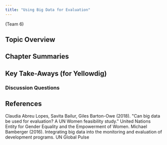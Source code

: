 ```yaml
---
title: "Using Big Data for Evaluation"
---
```


(Team 6)

## Topic Overview


## Chapter Summaries


## Key Take-Aways (for Yellowdig)

### Discussion Questions



## References

Claudia Abreu Lopes, Savita Bailur, Giles Barton-Owe (2018). "Can big data be used for evaluation? A UN Women feasibility study." United Nations Entity for Gender Equality and the Empowerment of Women. 
Michael Bamberger (2016). Integrating big data into the monitoring and evaluation of development programs. UN Global Pulse

